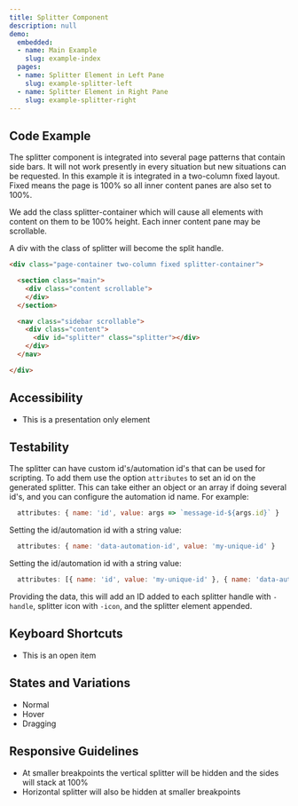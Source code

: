```yaml
---
title: Splitter Component
description: null
demo:
  embedded:
  - name: Main Example
    slug: example-index
  pages:
  - name: Splitter Element in Left Pane
    slug: example-splitter-left
  - name: Splitter Element in Right Pane
    slug: example-splitter-right
---
```


## Code Example

The splitter component is integrated into several page patterns that contain side bars. It will not work presently in every situation but new situations can be requested. In this example it is integrated in a two-column fixed layout. Fixed means the page is 100% so all inner content panes are also set to 100%.

We add the class splitter-container which will cause all elements with content on them to be 100% height. Each inner content pane may be scrollable.

A div with the class of splitter will become the split handle.

```html
<div class="page-container two-column fixed splitter-container">

  <section class="main">
    <div class="content scrollable">
    </div>
  </section>

  <nav class="sidebar scrollable">
    <div class="content">
      <div id="splitter" class="splitter"></div>
    </div>
  </nav>

</div>
```

## Accessibility

- This is a presentation only element

## Testability

The splitter can have custom id's/automation id's that can be used for scripting. To add them use the option `attributes` to set an id on the generated splitter. This can take either an object or an array if doing several id's, and you can configure the automation id name. For example:

```js
  attributes: { name: 'id', value: args => `message-id-${args.id}` }
```

Setting the id/automation id with a string value:

```js
  attributes: { name: 'data-automation-id', value: 'my-unique-id' }
```

Setting the id/automation id with a string value:

```js
  attributes: [{ name: 'id', value: 'my-unique-id' }, { name: 'data-automation-id', value: 'my-unique-id' }]
```

Providing the data, this will add an ID added to each splitter handle with `-handle`, splitter icon with `-icon`, and the splitter element appended.

## Keyboard Shortcuts

- This is an open item

## States and Variations

- Normal
- Hover
- Dragging

## Responsive Guidelines

- At smaller breakpoints the vertical splitter will be hidden and the sides will stack at 100%
- Horizontal splitter will also be hidden at smaller breakpoints
